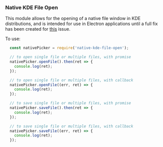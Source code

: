 ### Native KDE File Open

This module allows for the opening of a native file window in KDE distributions, and is intended for use in Electron applications until a
full fix has been created for [this](https://github.com/electron/electron/issues/2911) issue.

To use:

```javascript
  const nativePicker = require('native-kde-file-open');

  // to open single file or multiple files, with promise
  nativePicker.openFile().then(ret => {
    console.log(ret);
  });

  // to open single file or multiple files, with callback
  nativePicker.openFile((err, ret) => {
    console.log(ret);
  });

  // to save single file or multiple files, with promise
  nativePicker.saveFile().then(ret => {
    console.log(ret);
  });

  // to save single file or multiple files, with callback
  nativePicker.saveFile((err, ret) => {
    console.log(ret);
  });
```
